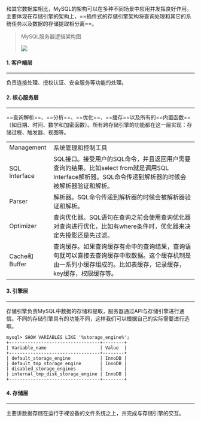 和其它数据库相比，MySQL的架构可以在多种不同场景中应用并发挥良好作用。主要体现在存储引擎的架构上，==插件式的存储引擎架构将查询处理和其它的系统任务以及数据的存储提取相分离==。

>MySQL服务器逻辑架构图
>
><img src="https://tva1.sinaimg.cn/large/008eGmZEgy1gnry5700r3j307p07ddfx.jpg" style="zoom:100%">
>



#### 1. 客户端层

---

负责连接处理、授权认证、安全服务等功能的处理。



#### 2. 核心服务层

---

==查询解析==、==分析==、==优化==、==缓存==以及所有的==内置函数==（如日期、时间、数学和加密函数）。所有跨存储引擎的功能都在这一层实现：存储过程、触发器、视图等。

|               |                                                              |
| ------------- | ------------------------------------------------------------ |
| Management    | 系统管理和控制工具                                           |
| SQL Interface | SQL接口。接受用户的SQL命令，并且返回用户需要查询的结果。比如select from就是调用SQL Interface解析器。SQL命令传递到解析器的时候会被解析器验证和解析。 |
| Parser        | 解析器。SQL命令传递到解析器的时候会被解析器验证和解析。      |
| Optimizer     | 查询优化器。SQL语句在查询之前会使用查询优化器对查询进行优化，比如有where条件时，优化器来决定先投影还是先过滤。 |
| Cache和Buffer | 查询缓存。如果查询缓存有命中的查询结果，查询语句就可以直接去查询缓存中取数据。这个缓存机制是由一系列小缓存组成的。比如表缓存，记录缓存，key缓存，权限缓存等。 |



#### 3. 引擎层

---

存储引擎负责MySQL中数据的存储和提取，服务器通过API与存储引擎进行通信。不同的存储引擎具有的功能不同，这样我们可以根据自己的实际需要进行选取。

```mysql
mysql> SHOW VARIABLES LIKE '%storage_engine%';
+----------------------------------+--------+
| Variable_name                    | Value  |
+----------------------------------+--------+
| default_storage_engine           | InnoDB |
| default_tmp_storage_engine       | InnoDB |
| disabled_storage_engines         |        |
| internal_tmp_disk_storage_engine | InnoDB |
+----------------------------------+--------+
```



#### 4. 存储层

---

主要讲数据存储在运行于裸设备的文件系统之上，并完成与存储引擎的交互。

